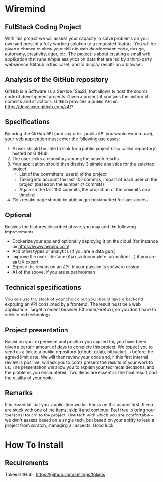 Wiremind
========================

FullStack Coding Project
--------------

With this project we will assess your capacity to solve problems on your own and present a fully
working solution to a requested feature.
You will be given a chance to show your skills in web development: code, design, autonomy,
creativity, rigor, etc.
The project is about creating a small web application that runs simple analytics on data that
are fed by a third-party webservice (Github in this case), and to display results on a browser.

Analysis of the GitHub repository
--------------
GitHub is a Software as a Service (SaaS), that allows to host the source code of development
projects.
Given a project, it contains the history of commits and of actions.
GitHub provides a public API on https://developer.github.com/v4/?.

Specifications
--------------
By using the GitHub API (and any other public API you would want to use), your web application
must cover the following use cases:
1. A user should be able to look for a public project (also called repository) hosted on GitHub.
2. The user picks a repository among the search results.
3. Your application should then display 3 simple analytics for the selected project:
    - List of the committers (users) of the project
    - Taking into account the last 100 commits, impact of each user on the project (based on the
    number of commits)
    - Again on the last 100 commits, the projection of the commits on a timeline
4. This results page should be able to get bookmarked for later access.

Optional
--------------
Besides the features described above, you may add the following improvements:
- Dockerize your app and optionally deploying it on the cloud (for instance on
https://www.heroku.com)
- Add other types of analytics (if you are a data guru)
- Improve the user interface (Ajax, autocomplete, animations...) if you are an UX expert
- Expose the results on an API, if your passion is software design
- All of the above, if you are super(wo)man

Technical specifications
--------------
You can use the stack of your choice but you should have a backend exposing an API
consumed by a frontend. The result must be a web application.
Target a recent browser (Chrome/Firefox), so you don't have to stick to old technology.

Project presentation
--------------
Based on your experience and position you applied for, you have been given a certain amount
of days to complete this project. We expect you to send us a link to a public repository (github,
gitlab, bitbucket...) before the agreed limit date. We will then review your code and, if this first
internal review is positive, will ask you to come present the results of your work to us.
The presentation will allow you to explain your technical decisions, and the problems you
encountered.
Two items are essential: the final result, and the quality of your code.

Remarks
--------------
It is essential that your application works. Focus on this aspect first. If you are stuck with one of
the items, skip it and continue. Feel free to bring your 'personal touch' to the project.
Use tech with which you are comfortable - we don't assess based on a single tech, but based
on your ability to lead a project from scratch, managing all aspects.
Good luck!


How To Install
========================

Requirements
--------------
Token GitHub : https://github.com/settings/tokens
